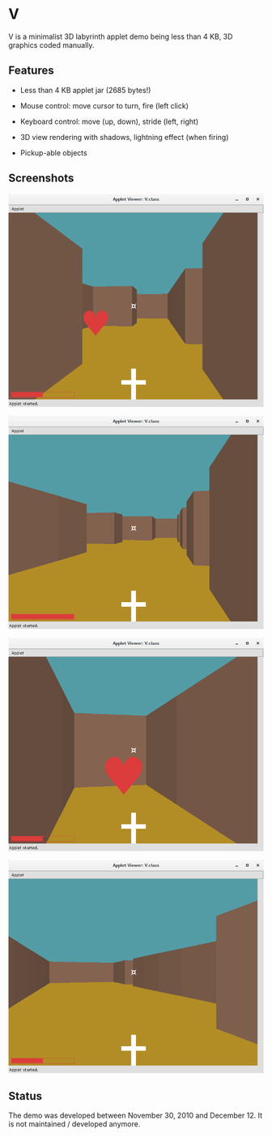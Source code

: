 # V

V is a minimalist 3D labyrinth applet demo being less than 4 KB, 3D graphics coded manually.

## Features

- Less than 4 KB applet jar (2685 bytes!)

- Mouse control: move cursor to turn, fire (left click)

- Keyboard control: move (up, down), stride (left, right)

- 3D view rendering with shadows, lightning effect (when firing)

- Pickup-able objects


## Screenshots

![screenshot #1](screenshots/v-01.png)

![screenshot #2](screenshots/v-02.png)

![screenshot #3](screenshots/v-03.png)

![screenshot #4](screenshots/v-04.png)

## Status

The demo was developed between November 30, 2010 and December 12. It is not maintained / developed anymore.
